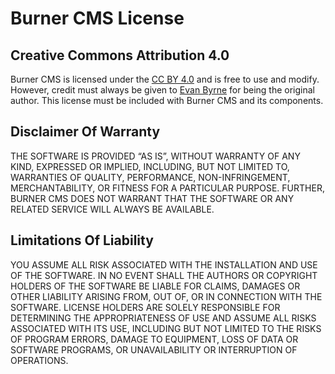 # Burner CMS License

## Creative Commons Attribution 4.0
Burner CMS is licensed under the [CC BY 4.0](http://creativecommons.org/licenses/by/4.0) and is free to use and modify. However, credit must always be given to [Evan Byrne](http://evanbyrne.com) for being the original author. This license must be included with Burner CMS and its components.

## Disclaimer Of Warranty
THE SOFTWARE IS PROVIDED “AS IS”, WITHOUT WARRANTY OF ANY KIND, EXPRESSED OR IMPLIED, INCLUDING, BUT NOT LIMITED TO, WARRANTIES OF QUALITY, PERFORMANCE, NON-INFRINGEMENT, MERCHANTABILITY, OR FITNESS FOR A PARTICULAR PURPOSE. FURTHER, BURNER CMS DOES NOT WARRANT THAT THE SOFTWARE OR ANY RELATED SERVICE WILL ALWAYS BE AVAILABLE.

## Limitations Of Liability
YOU ASSUME ALL RISK ASSOCIATED WITH THE INSTALLATION AND USE OF THE SOFTWARE. IN NO EVENT SHALL THE AUTHORS OR COPYRIGHT HOLDERS OF THE SOFTWARE BE LIABLE FOR CLAIMS, DAMAGES OR OTHER LIABILITY ARISING FROM, OUT OF, OR IN CONNECTION WITH THE SOFTWARE. LICENSE HOLDERS ARE SOLELY RESPONSIBLE FOR DETERMINING THE APPROPRIATENESS OF USE AND ASSUME ALL RISKS ASSOCIATED WITH ITS USE, INCLUDING BUT NOT LIMITED TO THE RISKS OF PROGRAM ERRORS, DAMAGE TO EQUIPMENT, LOSS OF DATA OR SOFTWARE PROGRAMS, OR UNAVAILABILITY OR INTERRUPTION OF OPERATIONS.
